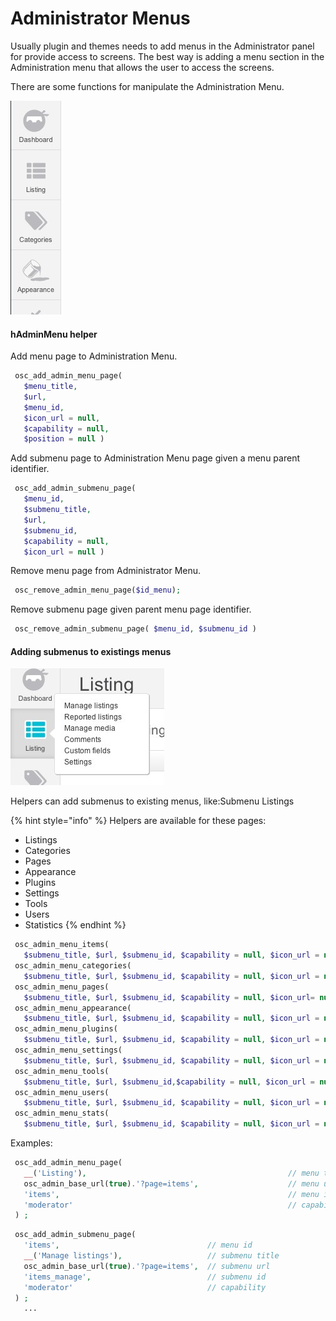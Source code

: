 # Administrator Menus

Usually plugin and themes needs to add menus in the Administrator panel for provide access to screens. The best way is adding a menu section in the Administration menu that allows the user to access the screens.

There are some functions for manipulate the Administration Menu.

![Admin Menu](../../.gitbook/assets/adminmenu.jpg)

#### hAdminMenu helper

Add menu page to Administration Menu.

```php
 osc_add_admin_menu_page( 
   $menu_title, 
   $url,
   $menu_id,
   $icon_url = null, 
   $capability = null,
   $position = null )
```

Add submenu page to Administration Menu page given a menu parent identifier.

```php
 osc_add_admin_submenu_page( 
   $menu_id, 
   $submenu_title, 
   $url, 
   $submenu_id, 
   $capability = null, 
   $icon_url = null )
```

Remove menu page from Administrator Menu.

```php
 osc_remove_admin_menu_page($id_menu);
```

Remove submenu page given parent menu page identifier.

```php
 osc_remove_admin_submenu_page( $menu_id, $submenu_id )
```

#### Adding submenus to existings menus

![](../../.gitbook/assets/menusubmenu.jpg)

Helpers can add submenus to existing menus, like:Submenu Listings

{% hint style="info" %}
Helpers are available for these pages: 

* Listings
* Categories
* Pages
* Appearance
* Plugins
* Settings
* Tools
* Users
* Statistics
{% endhint %}

```php
 osc_admin_menu_items( 
   $submenu_title, $url, $submenu_id, $capability = null, $icon_url = null )
 osc_admin_menu_categories( 
   $submenu_title, $url, $submenu_id, $capability = null, $icon_url = null )
 osc_admin_menu_pages( 
   $submenu_title, $url, $submenu_id, $capability = null, $icon_url= null)
 osc_admin_menu_appearance( 
   $submenu_title, $url, $submenu_id, $capability = null, $icon_url = null )
 osc_admin_menu_plugins( 
   $submenu_title, $url, $submenu_id, $capability = null, $icon_url = null )
 osc_admin_menu_settings( 
   $submenu_title, $url, $submenu_id, $capability = null, $icon_url = null )
 osc_admin_menu_tools( 
   $submenu_title, $url, $submenu_id,$capability = null, $icon_url = null )
 osc_admin_menu_users( 
   $submenu_title, $url, $submenu_id, $capability = null, $icon_url = null )
 osc_admin_menu_stats( 
   $submenu_title, $url, $submenu_id, $capability = null, $icon_url = null )
```

Examples:

```php
 osc_add_admin_menu_page( 
   __('Listing'),                                             // menu title
   osc_admin_base_url(true).'?page=items',                    // menu url
   'items',                                                   // menu id
   'moderator'                                                // capability
 ) ; 
```

```php
 osc_add_admin_submenu_page( 
   'items',                                 // menu id
   __('Manage listings'),                   // submenu title   
   osc_admin_base_url(true).'?page=items',  // submenu url
   'items_manage',                          // submenu id
   'moderator'                              // capability
 ) ;
   ...
```

